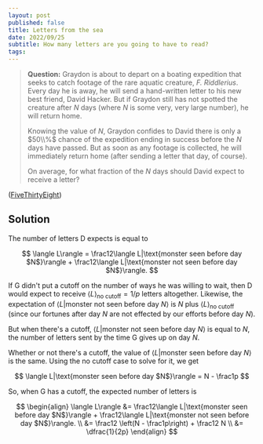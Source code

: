 ```yaml
---
layout: post
published: false
title: Letters from the sea
date: 2022/09/25
subtitle: How many letters are you going to have to read?
tags: 
---
```


>**Question:** Graydon is about to depart on a boating expedition that seeks to catch footage of the rare aquatic creature, _F. Riddlerius_. Every day he is away, he will send a hand-written letter to his new best friend, David Hacker. But if Graydon still has not spotted the creature after $N$ days (where $N$ is some very, very large number), he will return home.
>
>Knowing the value of $N,$ Graydon confides to David there is only a $50\\%$ chance of the expedition ending in success before the $N$ days have passed. But as soon as any footage is collected, he will immediately return home (after sending a letter that day, of course).
>
>On average, for what fraction of the $N$ days should David expect to receive a letter?

<!--more-->

([FiveThirtyEight](URL))

## Solution

The number of letters D expects is equal to

$$
  \langle L\rangle = \frac12\langle L|\text{monster seen before day $N$}\rangle + \frac12\langle L|\text{monster not seen before day $N$}\rangle. 
$$

If G didn't put a cutoff on the number of ways he was willing to wait, then D would expect to receive $\langle L\rangle_\text{no cutoff} = 1/p$ letters altogether. Likewise, the expectation of $\langle L|\text{monster not seen before day $N$}\rangle$ is $N$ plus $\langle L\rangle_\text{no cutoff}$ (since our fortunes after day $N$ are not effected by our efforts before day $N$).

But when there's a cutoff, $\langle L|\text{monster not seen before day $N$}\rangle$ is equal to $N,$ the number of letters sent by the time G gives up on day $N.$ 

Whether or not there's a cutoff, the value of $\langle L|\text{monster seen before day $N$}\rangle$ is the same. Using the no cutoff case to solve for it, we get

$$
  \langle L|\text{monster seen before day $N$}\rangle = N - \frac1p
$$

So, when G has a cutoff, the expected number of letters is

$$ 
  \begin{align}
    \langle L\rangle &= \frac12\langle L|\text{monster seen before day $N$}\rangle + \frac12\langle L|\text{monster not seen before day $N$}\rangle. \\
    &= \frac12 \left(N - \frac1p\right) + \frac12 N \\
    &= \dfrac{1}{2p}
  \end{align}
$$
<br>
